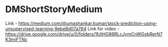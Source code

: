 # DMShortStoryMedium

Link - https://medium.com/@umashankar.kumar/stock-prediction-using-unsupervised-learning-9ebe8d07a764
Link for video - https://drive.google.com/drive/u/0/folders/1fJtHG86RLcJymCnWGxbRerN7K3miFTNc
